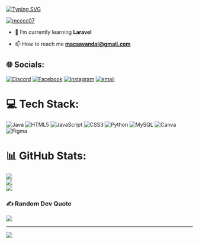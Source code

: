 [![Typing SVG](https://readme-typing-svg.demolab.com?font=Fira+Code&pause=1000&color=8A6AF7&background=FFDE7300&width=435&lines=Hi!+I'm+Mac+Robert+Savandal;I+am+an+aspiring+Game+Developer%E2%9A%94%EF%B8%8F)](https://git.io/typing-svg)

<p align="left"> <a href="https://github.com/ryo-ma/github-profile-trophy"><img src="https://github-profile-trophy.vercel.app/?username=mcccc07" alt="mcccc07" /></a> </p>

- 🌱 I’m currently learning **Laravel**

- 📫 How to reach me **macsavandal@gmail.com**


## 🌐 Socials:
[![Discord](https://img.shields.io/badge/Discord-%237289DA.svg?logo=discord&logoColor=white)](https://discord.gg/https://discord.gg/7NQhwXrK) [![Facebook](https://img.shields.io/badge/Facebook-%231877F2.svg?logo=Facebook&logoColor=white)](https://facebook.com/qwerty.ping00) [![Instagram](https://img.shields.io/badge/Instagram-%23E4405F.svg?logo=Instagram&logoColor=white)](https://instagram.com/makki_.roll) [![email](https://img.shields.io/badge/Email-D14836?logo=gmail&logoColor=white)](mailto:macsavandal@gmail.com) 

# 💻 Tech Stack:
![Java](https://img.shields.io/badge/java-%23ED8B00.svg?style=for-the-badge&logo=openjdk&logoColor=white) ![HTML5](https://img.shields.io/badge/html5-%23E34F26.svg?style=for-the-badge&logo=html5&logoColor=white) ![JavaScript](https://img.shields.io/badge/javascript-%23323330.svg?style=for-the-badge&logo=javascript&logoColor=%23F7DF1E) ![CSS3](https://img.shields.io/badge/css3-%231572B6.svg?style=for-the-badge&logo=css3&logoColor=white) ![Python](https://img.shields.io/badge/python-3670A0?style=for-the-badge&logo=python&logoColor=ffdd54) ![MySQL](https://img.shields.io/badge/mysql-4479A1.svg?style=for-the-badge&logo=mysql&logoColor=white) ![Canva](https://img.shields.io/badge/Canva-%2300C4CC.svg?style=for-the-badge&logo=Canva&logoColor=white) ![Figma](https://img.shields.io/badge/figma-%23F24E1E.svg?style=for-the-badge&logo=figma&logoColor=white)
# 📊 GitHub Stats:
![](https://github-readme-stats.vercel.app/api?username=mcccc07&theme=ambient_gradient&hide_border=false&include_all_commits=false&count_private=false)<br/>
![](https://nirzak-streak-stats.vercel.app/?user=mcccc07&theme=ambient_gradient&hide_border=false)<br/>
![](https://github-readme-stats.vercel.app/api/top-langs/?username=mcccc07&theme=ambient_gradient&hide_border=false&include_all_commits=false&count_private=false&layout=compact)


### ✍️ Random Dev Quote
![](https://quotes-github-readme.vercel.app/api?type=horizontal&theme=merko)

---
[![](https://visitcount.itsvg.in/api?id=mcccc07&icon=1&color=12)](https://visitcount.itsvg.in)

<!-- Proudly created with GPRM ( https://gprm.itsvg.in ) -->
